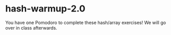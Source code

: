 # hash-warmup-2.0

You have one Pomodoro to complete these hash/array exercises! We will go over in class afterwards.
